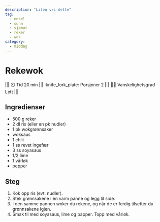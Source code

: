 ```yaml
---
description: "Liten vri dette"
tag:
  - enkel
  - sunn
  - sjømat
  - reker
  - wok
category:
  - middag
---
```


# Rekewok

||| :timer_clock: Tid
20 min
||| :knife_fork_plate: Porsjoner
2
||| :cook: Vanskelighetsgrad
Lett
|||

## Ingredienser

- 500 g reker
- 2 dl ris (eller en pk nudler)
- 1 pk wokgrønnsaker
- woksaus
- 1 chili
- 1 ss revet ingefær
- 3 ss soyasaus
- 1/2 lime
- 1 vårløk
- pepper

## Steg

1. Kok opp ris (evt. nudler).
2. Stek grønnsakene i en varm panne og legg til side.
3. I den samme pannen woker du rekene, og når de er ferdig tilsetter du grønnsakene
   igjen.
4. Smak til med soyasaus, lime og papper. Topp med vårløk.
